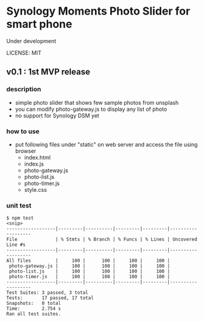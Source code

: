 # Synology Moments Photo Slider for smart phone

Under development

LICENSE: MIT

## v0.1 : 1st MVP release

### description

- simple photo slider that shows few sample photos from unsplash
- you can modify photo-gateway.js to display any list of photo
- no support for Synology DSM yet

### how to use

- put following files under "static" on web server and access the file using browser
  - index.html
  - index.js
  - photo-gateway.js
  - photo-list.js
  - photo-timer.js
  - style.css

### unit test

```
$ npm test
<snip>
------------------|---------|----------|---------|---------|-------------------
File              | % Stmts | % Branch | % Funcs | % Lines | Uncovered Line #s 
------------------|---------|----------|---------|---------|-------------------
All files         |     100 |      100 |     100 |     100 |                   
 photo-gateway.js |     100 |      100 |     100 |     100 |                   
 photo-list.js    |     100 |      100 |     100 |     100 |                   
 photo-timer.js   |     100 |      100 |     100 |     100 |                   
------------------|---------|----------|---------|---------|-------------------
Test Suites: 3 passed, 3 total
Tests:       17 passed, 17 total
Snapshots:   0 total
Time:        2.754 s
Ran all test suites.
```